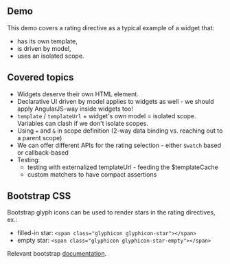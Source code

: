 ## Demo

This demo covers a rating directive as a typical example of a widget that:
* has its own template,
* is driven by model,
* uses an isolated scope.

## Covered topics

* Widgets deserve their own HTML element.
* Declarative UI driven by model applies to widgets as well - we should apply AngularJS-way inside widgets too!
* `template` / `templateUrl` + widget's own model = isolated scope. Variables can clash if we don't isolate scopes.
* Using `=` and `&` in scope definition (2-way data binding vs. reaching out to a parent scope)
* We can offer different APIs for the rating selection - either `$watch` based or callback-based
* Testing:
    * testing with externalized templateUrl - feeding the $templateCache
    * custom matchers to have compact assertions

## Bootstrap CSS

Bootstrap glyph icons can be used to render stars in the rating directives, ex.:
* filled-in star: `<span class="glyphicon glyphicon-star"></span>`
* empty star: `<span class="glyphicon glyphicon-star-empty"></span>`

Relevant bootstrap [documentation](http://getbootstrap.com/components/#glyphicons).